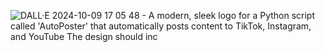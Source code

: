 ![DALL·E 2024-10-09 17 05 48 - A modern, sleek logo for a Python script called 'AutoPoster' that automatically posts content to TikTok, Instagram, and YouTube  The design should inc](https://github.com/user-attachments/assets/c1f28a71-51b1-4997-b001-b4b7c704197c)
